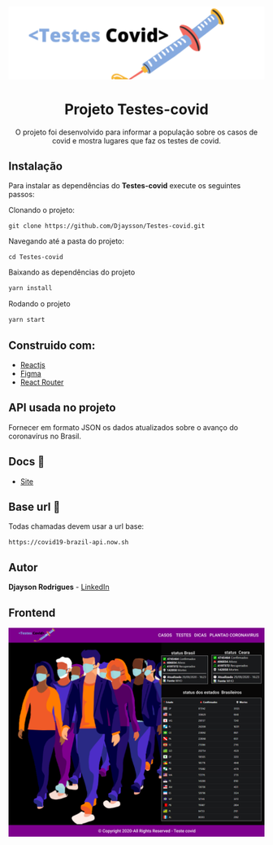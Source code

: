 <p align="center">
<img  src="./src/images/logo.svg"></img>
</p>
<h1 align="center">Projeto Testes-covid</h1>
<p align="center">O projeto foi desenvolvido para informar a população sobre os casos de covid e mostra lugares que faz os testes de covid.</p>


  ## Instalação 
Para instalar as dependências do  **Testes-covid** execute os seguintes passos:

Clonando o projeto:

```
git clone https://github.com/Djaysson/Testes-covid.git
```

Navegando até a pasta do projeto:

```
cd Testes-covid
```

Baixando as dependências do projeto

```bash
yarn install
```

Rodando o projeto

```bash
yarn start
```


## Construido com:
* [Reactjs](https://github.com/facebook/react/blob/master/CHANGELOG.md#16131-march-19-2020)  
* [Figma](https://figma.com/) 
* [React Router](https://reactrouter.com/web/guides/quick-start) 


## API usada no projeto
Fornecer em formato JSON os dados atualizados sobre o avanço do coronavírus no Brasil.

## Docs 📄

- [Site](https://covid19-brazil-api-docs.now.sh/)

## Base url 🔌

Todas chamadas devem usar a url base:

```
https://covid19-brazil-api.now.sh
```
## Autor
**Djayson Rodrigues** - [LinkedIn](https://br.linkedin.com/in/djaysonrodrigues)



## Frontend

<img align="center" src="./src/images/pageCasos.png"></img>


